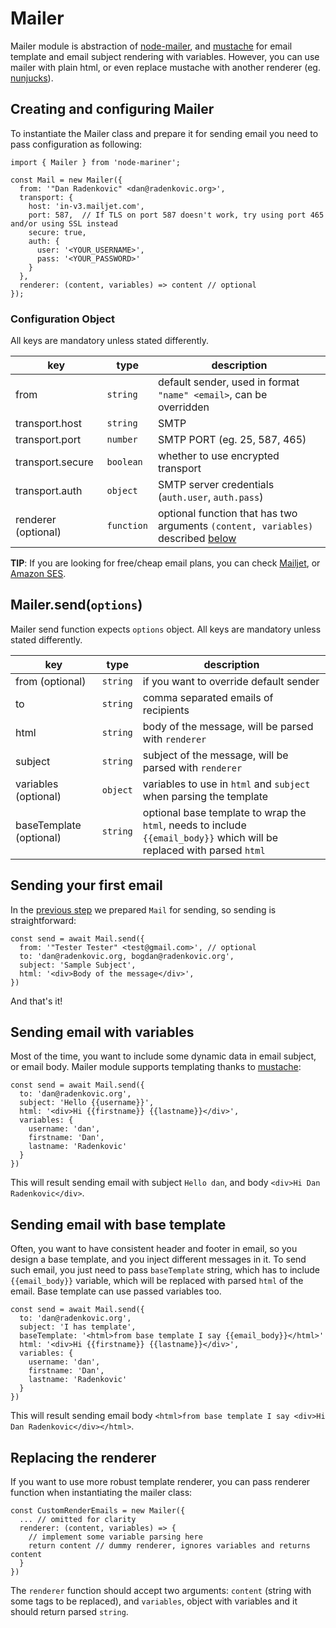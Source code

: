 # Mailer

Mailer module is abstraction of [node-mailer](https://nodemailer.com/about/),
and [mustache](https://mustache.github.io/) for email template and email subject 
rendering with variables. However, you can use mailer with plain html, or even
replace mustache with another renderer (eg. [nunjucks](https://mozilla.github.io/nunjucks/)).

## Creating and configuring Mailer

To instantiate the Mailer class and prepare it for sending email you need to pass configuration as following:

```
import { Mailer } from 'node-mariner';

const Mail = new Mailer({
  from: '"Dan Radenkovic" <dan@radenkovic.org>',
  transport: {
    host: 'in-v3.mailjet.com',
    port: 587,  // If TLS on port 587 doesn't work, try using port 465 and/or using SSL instead
    secure: true,
    auth: {
      user: '<YOUR_USERNAME>',
      pass: '<YOUR_PASSWORD>'
    }
  },
  renderer: (content, variables) => content // optional
});

```

### Configuration Object

All keys are mandatory unless stated differently.

| key                | type     | description                                                                                   |
| -------------------|----------|-----------------------------------------------------------------------------------------------|
| from               | `string` | default sender, used in format `"name" <email>`, can be overridden                            |
| transport.host     | `string` | SMTP                                                                                          |
| transport.port     | `number` | SMTP PORT (eg. 25, 587, 465)                                                                  |
| transport.secure   | `boolean`| whether to use encrypted transport                                                            |
| transport.auth     | `object` | SMTP server credentials (`auth.user`, `auth.pass`)                                            |
| renderer (optional)| `function` | optional function that has two arguments `(content, variables)` described [below](#replacing-the-renderer)|

**TIP**: If you are looking for free/cheap email plans, you can check [Mailjet](https://www.mailjet.com/), or [Amazon SES](https://aws.amazon.com/ses/).

## Mailer.send(`options`)

Mailer send function expects `options` object. All keys are mandatory unless stated differently.

| key                | type     | description                                                                                   |
| -------------------|----------|-----------------------------------------------------------------------------------------------|
| from (optional)    | `string` | if you want to override default sender                                                        |
| to                 | `string`| comma separated emails of recipients                                                           |
| html               | `string` | body of the message, will be parsed with `renderer`                                           |
| subject            | `string` | subject of the message, will be parsed with `renderer`                                        |
| variables (optional)| `object` | variables to use in `html` and `subject` when parsing the template                           |
| baseTemplate (optional) | `string` | optional base template to wrap the `html`, needs to include `{{email_body}}` which will be replaced with parsed `html`|


## Sending your first email

In the [previous step](#creating-and-configuring-mailer) we prepared `Mail` for sending, so sending is straightforward:

```
const send = await Mail.send({
  from: '"Tester Tester" <test@gmail.com>', // optional
  to: 'dan@radenkovic.org, bogdan@radenkovic.org',
  subject: 'Sample Subject',
  html: '<div>Body of the message</div>',
})
```

And that's it!


## Sending email with variables

Most of the time, you want to include some dynamic data in email subject, or email body.
Mailer module supports templating thanks to [mustache](https://mustache.github.io/):

```
const send = await Mail.send({
  to: 'dan@radenkovic.org',
  subject: 'Hello {{username}}',
  html: '<div>Hi {{firstname}} {{lastname}}</div>',
  variables: {
    username: 'dan',
    firstname: 'Dan',
    lastname: 'Radenkovic'
  }
})
```

This will result sending email with subject `Hello dan`, and body `<div>Hi Dan Radenkovic</div>`.

## Sending email with base template

Often, you want to have consistent header and footer in email, so you design a 
base template, and you inject different messages in it. To send such email, you
just need to pass `baseTemplate` string, which has to include `{{email_body}}` variable,
which will be replaced with parsed `html` of the email. Base template can use passed variables too.


```
const send = await Mail.send({
  to: 'dan@radenkovic.org',
  subject: 'I has template',
  baseTemplate: '<html>from base template I say {{email_body}}</html>'
  html: '<div>Hi {{firstname}} {{lastname}}</div>',
  variables: {
    username: 'dan',
    firstname: 'Dan',
    lastname: 'Radenkovic'
  }
})
```

This will result sending email body 
`<html>from base template I say <div>Hi Dan Radenkovic</div></html>`.

## Replacing the renderer

If you want to use more robust template renderer, you can pass renderer function
when instantiating the mailer class:

```
const CustomRenderEmails = new Mailer({
  ... // omitted for clarity
  renderer: (content, variables) => {
    // implement some variable parsing here
    return content // dummy renderer, ignores variables and returns content
  }
})
```

The `renderer` function should accept two arguments: `content` (string with some tags to be replaced), and `variables`,
object with variables and it should return parsed `string`.




